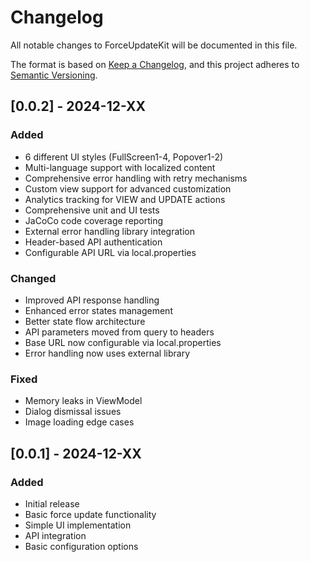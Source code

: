 # Changelog

All notable changes to ForceUpdateKit will be documented in this file.

The format is based on [Keep a Changelog](https://keepachangelog.com/en/1.0.0/),
and this project adheres to [Semantic Versioning](https://semver.org/spec/v2.0.0.html).

## [0.0.2] - 2024-12-XX

### Added
- 6 different UI styles (FullScreen1-4, Popover1-2)
- Multi-language support with localized content
- Comprehensive error handling with retry mechanisms
- Custom view support for advanced customization
- Analytics tracking for VIEW and UPDATE actions
- Comprehensive unit and UI tests
- JaCoCo code coverage reporting
- External error handling library integration
- Header-based API authentication
- Configurable API URL via local.properties

### Changed
- Improved API response handling
- Enhanced error states management
- Better state flow architecture
- API parameters moved from query to headers
- Base URL now configurable via local.properties
- Error handling now uses external library

### Fixed
- Memory leaks in ViewModel
- Dialog dismissal issues
- Image loading edge cases

## [0.0.1] - 2024-12-XX

### Added
- Initial release
- Basic force update functionality
- Simple UI implementation
- API integration
- Basic configuration options

